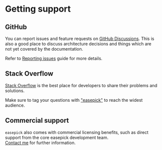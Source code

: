 # Getting support

## GitHub

You can report issues and feature requests on [GitHub Discussions](https://github.com/easepick/easepick/discussions). This is also a good place to discuss architecture decisions and things which are not yet covered by the documentation.

Refer to [Reporting issues](/support/reporting-issues) guide for more details.

## Stack Overflow

[Stack Overflow](https://stackoverflow.com/) is the best place for developers to share their problems and solutions.

Make sure to tag your questions with ["easepick"](https://stackoverflow.com/questions/tagged/easepick) to reach the widest audience.

## Commercial support

`easepick` also comes with commercial licensing benefits, such as direct support from the core easepick development team.  
[Contact me](https://github.com/wakirin) for further information.